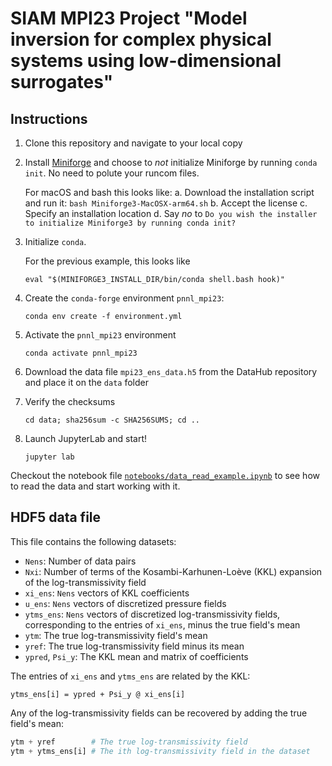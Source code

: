 # SIAM MPI23 Project "Model inversion for complex physical systems using low-dimensional surrogates"

## Instructions

1.  Clone this repository and navigate to your local copy

2.  Install [Miniforge](https://github.com/conda-forge/miniforge) and
    choose to *not* initialize Miniforge by running `conda init`. No
    need to polute your runcom files.

	For macOS and bash this looks like:
	a.  Download the installation script and run it:
		```
		bash Miniforge3-MacOSX-arm64.sh
		```
	b.  Accept the license
	c.  Specify an installation location
	d.  Say *no* to `Do you wish the installer to initialize Miniforge3 by running conda init?`
	
3.  Initialize `conda`.

	For the previous example, this looks like
	```
	eval "$(MINIFORGE3_INSTALL_DIR/bin/conda shell.bash hook)"
	```
	
4.  Create the `conda-forge` environment `pnnl_mpi23`:

    ```
    conda env create -f environment.yml
    ```
	
5.  Activate the `pnnl_mpi23` environment

    ```
    conda activate pnnl_mpi23
    ```
	
6.  Download the data file `mpi23_ens_data.h5` from the DataHub repository and place it on the `data` folder

7.  Verify the checksums
	```
	cd data; sha256sum -c SHA256SUMS; cd ..
	```

8.  Launch JupyterLab and start!
    ```
    jupyter lab
    ```
	
Checkout the notebook file [`notebooks/data_read_example.ipynb`](notebooks/data_read_example.ipynb) to see how to read the data and start working with it.

## HDF5 data file

This file contains the following datasets:
- `Nens`: Number of data pairs
- `Nxi`: Number of terms of the Kosambi-Karhunen-Loève (KKL) expansion of the log-transmissivity field
- `xi_ens`: `Nens` vectors of KKL coefficients
- `u_ens`: `Nens` vectors of discretized pressure fields
- `ytms_ens`: `Nens` vectors of discretized log-transmissivity fields, corresponding to the entries of `xi_ens`, minus the true field's mean
- `ytm`: The true log-transmissivity field's mean
- `yref`: The true log-transmissivity field minus its mean
- `ypred`, `Psi_y`: The KKL mean and matrix of coefficients

The entries of `xi_ens` and `ytms_ens` are related by the KKL:
```
ytms_ens[i] = ypred + Psi_y @ xi_ens[i]
```

Any of the log-transmissivity fields can be recovered by adding the true field's mean:
```python
ytm + yref        # The true log-transmissivity field
ytm + ytms_ens[i] # The ith log-transmissivity field in the dataset
```

